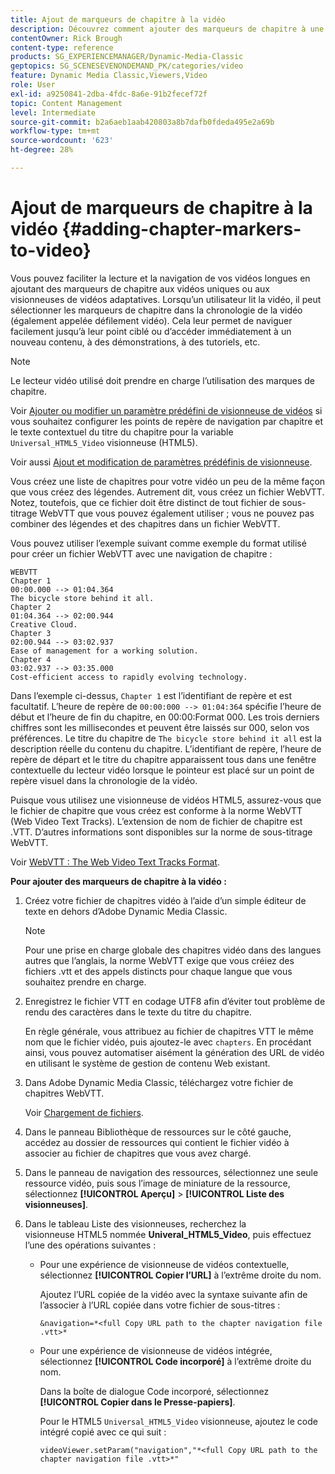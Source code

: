 ```yaml
---
title: Ajout de marqueurs de chapitre à la vidéo
description: Découvrez comment ajouter des marqueurs de chapitre à une vidéo dans Adobe Dynamic Media Classic.
contentOwner: Rick Brough
content-type: reference
products: SG_EXPERIENCEMANAGER/Dynamic-Media-Classic
geptopics: SG_SCENESEVENONDEMAND_PK/categories/video
feature: Dynamic Media Classic,Viewers,Video
role: User
exl-id: a9250841-2dba-4fdc-8a6e-91b2fecef72f
topic: Content Management
level: Intermediate
source-git-commit: b2a6aeb1aab420803a8b7dafb0fdeda495e2a69b
workflow-type: tm+mt
source-wordcount: '623'
ht-degree: 28%

---
```


# Ajout de marqueurs de chapitre à la vidéo {#adding-chapter-markers-to-video}

Vous pouvez faciliter la lecture et la navigation de vos vidéos longues en ajoutant des marqueurs de chapitre aux vidéos uniques ou aux visionneuses de vidéos adaptatives. Lorsqu’un utilisateur lit la vidéo, il peut sélectionner les marqueurs de chapitre dans la chronologie de la vidéo (également appelée défilement vidéo). Cela leur permet de naviguer facilement jusqu’à leur point ciblé ou d’accéder immédiatement à un nouveau contenu, à des démonstrations, à des tutoriels, etc.

>[!NOTE]
>
>Le lecteur vidéo utilisé doit prendre en charge l’utilisation des marques de chapitre.

Voir [Ajouter ou modifier un paramètre prédéfini de visionneuse de vidéos](previewing-videos-video-viewer.md#adding_or_editing_a_video_viewer_preset) si vous souhaitez configurer les points de repère de navigation par chapitre et le texte contextuel du titre du chapitre pour la variable `Universal_HTML5_Video` visionneuse (HTML5).

Voir aussi [Ajout et modification de paramètres prédéfinis de visionneuse](application-setup.md#adding_and_editing_viewer_presets).

Vous créez une liste de chapitres pour votre vidéo un peu de la même façon que vous créez des légendes. Autrement dit, vous créez un fichier WebVTT. Notez, toutefois, que ce fichier doit être distinct de tout fichier de sous-titrage WebVTT que vous pouvez également utiliser ; vous ne pouvez pas combiner des légendes et des chapitres dans un fichier WebVTT.

Vous pouvez utiliser l’exemple suivant comme exemple du format utilisé pour créer un fichier WebVTT avec une navigation de chapitre :

```as3
WEBVTT 
Chapter 1 
00:00.000 --> 01:04.364 
The bicycle store behind it all. 
Chapter 2 
01:04.364 --> 02:00.944 
Creative Cloud. 
Chapter 3 
02:00.944 --> 03:02.937 
Ease of management for a working solution. 
Chapter 4 
03:02.937 --> 03:35.000 
Cost-efficient access to rapidly evolving technology.
```

Dans l’exemple ci-dessus, `Chapter 1` est l’identifiant de repère et est facultatif. L’heure de repère de `00:00:000 --> 01:04:364` spécifie l’heure de début et l’heure de fin du chapitre, en 00:00:Format 000. Les trois derniers chiffres sont les millisecondes et peuvent être laissés sur 000, selon vos préférences. Le titre du chapitre de `The bicycle store behind it all` est la description réelle du contenu du chapitre. L’identifiant de repère, l’heure de repère de départ et le titre du chapitre apparaissent tous dans une fenêtre contextuelle du lecteur vidéo lorsque le pointeur est placé sur un point de repère visuel dans la chronologie de la vidéo.

Puisque vous utilisez une visionneuse de vidéos HTML5, assurez-vous que le fichier de chapitre que vous créez est conforme à la norme WebVTT (Web Video Text Tracks). L’extension de nom de fichier de chapitre est .VTT. D’autres informations sont disponibles sur la norme de sous-titrage WebVTT.

Voir [WebVTT : The Web Video Text Tracks Format](https://w3c.github.io/webvtt/).

**Pour ajouter des marqueurs de chapitre à la vidéo :**

1. Créez votre fichier de chapitres vidéo à l’aide d’un simple éditeur de texte en dehors d’Adobe Dynamic Media Classic.

   >[!NOTE]
   >
   >Pour une prise en charge globale des chapitres vidéo dans des langues autres que l’anglais, la norme WebVTT exige que vous créiez des fichiers .vtt et des appels distincts pour chaque langue que vous souhaitez prendre en charge.

1. Enregistrez le fichier VTT en codage UTF8 afin d’éviter tout problème de rendu des caractères dans le texte du titre du chapitre.

   En règle générale, vous attribuez au fichier de chapitres VTT le même nom que le fichier vidéo, puis ajoutez-le avec `chapters`. En procédant ainsi, vous pouvez automatiser aisément la génération des URL de vidéo en utilisant le système de gestion de contenu Web existant.

1. Dans Adobe Dynamic Media Classic, téléchargez votre fichier de chapitres WebVTT.

   Voir [Chargement de fichiers](uploading-files.md#uploading_files).

1. Dans le panneau Bibliothèque de ressources sur le côté gauche, accédez au dossier de ressources qui contient le fichier vidéo à associer au fichier de chapitres que vous avez chargé.
1. Dans le panneau de navigation des ressources, sélectionnez une seule ressource vidéo, puis sous l’image de miniature de la ressource, sélectionnez **[!UICONTROL Aperçu]** > **[!UICONTROL Liste des visionneuses]**.
1. Dans le tableau Liste des visionneuses, recherchez la visionneuse HTML5 nommée **Univeral_HTML5_Video**, puis effectuez l’une des opérations suivantes :

   * Pour une expérience de visionneuse de vidéos contextuelle, sélectionnez **[!UICONTROL Copier l’URL]** à l’extrême droite du nom.

     Ajoutez l’URL copiée de la vidéo avec la syntaxe suivante afin de l’associer à l’URL copiée dans votre fichier de sous-titres :

     `&navigation=*<full Copy URL path to the chapter navigation file .vtt>*`

   * Pour une expérience de visionneuse de vidéos intégrée, sélectionnez **[!UICONTROL Code incorporé]** à l’extrême droite du nom.

     Dans la boîte de dialogue Code incorporé, sélectionnez **[!UICONTROL Copier dans le Presse-papiers]**.

     Pour le HTML5 `Universal_HTML5_Video` visionneuse, ajoutez le code intégré copié avec ce qui suit :

     `videoViewer.setParam("navigation","*<full Copy URL path to the chapter navigation file .vtt>*"`
